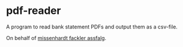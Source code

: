 # pdf-reader
A program to read bank statement PDFs and output them as a csv-file.

On behalf of [missenhardt fackler assfalg](https://www.mfa-steuerberater.de/).
